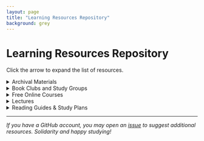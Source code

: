 ```yaml
---
layout: page
title: "Learning Resources Repository"
background: grey
---
```


# Learning Resources Repository

Click the arrow to expand the list of resources.

<details>
<summary>Archival Materials</summary>


<a href="https://ladyizdihar.com/" target="_blank">Lady Izdihar's Soviet Archive</a>

   
</details>

<details>
<summary>Book Clubs and Study Groups</summary>

<a href="https://kssocialistbookclub.com/home" target="_blank">Kansas Socialist Book Club</a>

<a href="https://www.mlreadinghub.org/" target="_blank">Marxist-Leninist Reading Hub</a>

  
</details>


<details>

   <summary> Free Online Courses </summary>

   <a href="https://www.socialism101.com/" target="_blank">Socialism 101</a>
   
   <a href="https://online.hillsdale.edu/courses/promo/marxism-socialism-communism" target="_blank">Hillsdale College's Marxism, Socialism, and Communism Course</a>
   
   <a href="https://www.edx.org/learn/communist-china/tsinghua-university-introduction-to-mao-zedong-thought-mao-ze-dong-si-xiang-gai-lun" target="_blank">TsinghuaX: Introduction to Mao Zedong Thought</a>

</details>





<details>
<summary>Lectures</summary>

 <a href="https://www.youtube.com/watch?v=y2iJLGI2AP4" target="_blank">Gabriel Rockhill, "Liberalism and Fascism: The State of American Politics"</a> (April 18, 2025, Kansas State University)

  <a href="https://www.youtube.com/watch?v=Vnn_bWDmizw" target="_blank">Gabriel Rockhill, "Are Fascism and Liberalism Partners in Capitalist Crime?"</a> (January 28, 2024)
  
   <a href="https://www.youtube.com/playlist?list=PLq-kUiXssVioxBWwToyN3Apqd8f_a7mCC" target="_blank">Marxism</a> (Youtube Lecture Series by Dr. Taimur Rahman)


   
</details>

<details>

<summary>Reading Guides & Study Plans</summary>

 <a href="https://www.marxists.org/subject/students/index.htm" target="_blank">Beginner's Guide to Marxism</a>
 
  <a href="../learning-resources/marxistdialectics" target="_blank">Introduction to Marxist Dialectics</a>
  
   <a href="https://foreignlanguages.press/colorful-classics/marxism-leninism-maoism-basic-course-english/" target="_blank">Marxism-Leninism-Maoism Basic Course</a>
   
    <a href="../learning-resources/marxleninbasics" target="_blank">Basic Marx-Lenin Study Plan</a>
    
     <a href="https://marxistleninist.wordpress.com/study-guide/" target="_blank">Marxism-Leninism Study Guide</a>
     
      <a href="https://communistusa.org/marxist-theory/reading-guides/" target="_blank">Revolutionary Communists of America reading guides for selected texts</a>
      
       <a href="http://marx2mao.com/RG.html" target="_blank">From Marx to Mao</a>
       

</details>

---

*If you have a GitHub account, you may open an [issue](https://github.com/flinthillsdsa/resources/issues) to suggest additional resources. Solidarity and happy studying!*
